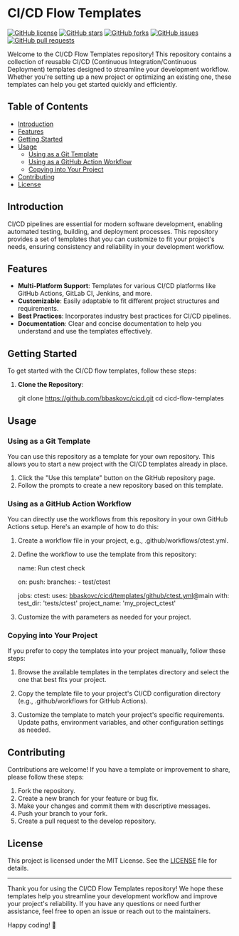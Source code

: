# CI/CD Flow Templates

[![GitHub license](https://img.shields.io/github/license/bbaskovc/cicd)](https://github.com/bbaskovc/cicd/blob/feature/organise-project/LICENSE.md)
[![GitHub stars](https://img.shields.io/github/stars/bbaskovc/cicd-flow-templates)](https://github.com/bbaskovc/cicd/stargazers)
[![GitHub forks](https://img.shields.io/github/forks/bbaskovc/cicd)](https://github.com/bbaskovc/cicd/network)
[![GitHub issues](https://img.shields.io/github/issues/bbaskovc/cicd)](https://github.com/bbaskovc/cicd/issues)
[![GitHub pull requests](https://img.shields.io/github/issues-pr/bbaskovc/cicd)](https://github.com/bbaskovc/cicd/pulls)



Welcome to the CI/CD Flow Templates repository! This repository contains a collection of reusable CI/CD (Continuous Integration/Continuous Deployment) templates designed to streamline your development workflow. Whether you're setting up a new project or optimizing an existing one, these templates can help you get started quickly and efficiently.

## Table of Contents

- [Introduction](#introduction)
- [Features](#features)
- [Getting Started](#getting-started)
- [Usage](#usage)
  - [Using as a Git Template](#using-as-a-git-template)
  - [Using as a GitHub Action Workflow](#using-as-a-github-action-workflow)
  - [Copying into Your Project](#copying-into-your-project)
- [Contributing](#contributing)
- [License](#license)

## Introduction

CI/CD pipelines are essential for modern software development, enabling automated testing, building, and deployment processes. This repository provides a set of templates that you can customize to fit your project's needs, ensuring consistency and reliability in your development workflow.

## Features

- **Multi-Platform Support**: Templates for various CI/CD platforms like GitHub Actions, GitLab CI, Jenkins, and more.
- **Customizable**: Easily adaptable to fit different project structures and requirements.
- **Best Practices**: Incorporates industry best practices for CI/CD pipelines.
- **Documentation**: Clear and concise documentation to help you understand and use the templates effectively.

## Getting Started

To get started with the CI/CD flow templates, follow these steps:

1. **Clone the Repository**:

   git clone https://github.com/bbaskovc/cicd.git
   cd cicd-flow-templates

## Usage

### Using as a Git Template

You can use this repository as a template for your own repository. This allows you to start a new project with the CI/CD templates already in place.

1. Click the "Use this template" button on the GitHub repository page.
2. Follow the prompts to create a new repository based on this template.

### Using as a GitHub Action Workflow

You can directly use the workflows from this repository in your own GitHub Actions setup. Here's an example of how to do this:

1. Create a workflow file in your project, e.g., .github/workflows/ctest.yml.

2. Define the workflow to use the template from this repository:

   name: Run ctest check

   on:
     push:
       branches:
         - test/ctest

   jobs:
     ctest:
       uses: [bbaskovc/cicd/templates/github/ctest.yml](https://github.com/bbaskovc/cicd/blob/main/templates/github/ctest.yml)@main
       with:
         test_dir: 'tests/ctest'
         project_name: 'my_project_ctest'

3. Customize the with parameters as needed for your project.

### Copying into Your Project

If you prefer to copy the templates into your project manually, follow these steps:

1. Browse the available templates in the templates directory and select the one that best fits your project.

2. Copy the template file to your project's CI/CD configuration directory (e.g., .github/workflows for GitHub Actions).

3. Customize the template to match your project's specific requirements. Update paths, environment variables, and other configuration settings as needed.

## Contributing

Contributions are welcome! If you have a template or improvement to share, please follow these steps:

1. Fork the repository.
2. Create a new branch for your feature or bug fix.
3. Make your changes and commit them with descriptive messages.
4. Push your branch to your fork.
5. Create a pull request to the develop repository.

## License

This project is licensed under the MIT License. See the [LICENSE](./LICENSE.md) file for details.

---

Thank you for using the CI/CD Flow Templates repository! We hope these templates help you streamline your development workflow and improve your project's reliability. If you have any questions or need further assistance, feel free to open an issue or reach out to the maintainers.

Happy coding! 🚀
